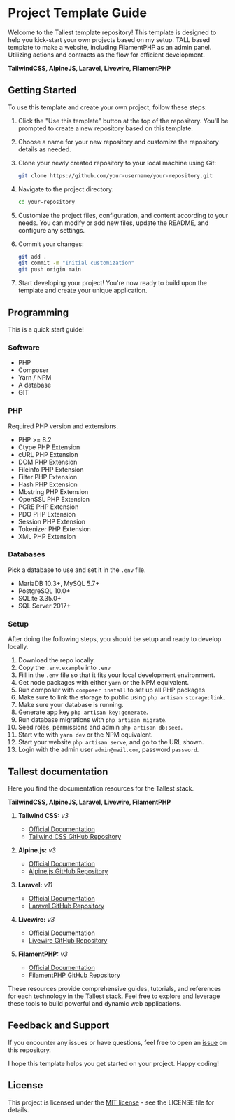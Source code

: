 # Project Template Guide

Welcome to the Tallest template repository! This template is designed to help you kick-start your own projects based on my setup.
TALL based template to make a website, including FilamentPHP as an admin panel.
Utilizing actions and contracts as the flow for efficient development.

**TailwindCSS, AlpineJS, Laravel, Livewire, FilamentPHP**

## Getting Started

To use this template and create your own project, follow these steps:

1. Click the "Use this template" button at the top of the repository. You'll be prompted to create a new repository based on this template.

2. Choose a name for your new repository and customize the repository details as needed.

3. Clone your newly created repository to your local machine using Git:

   ```sh
   git clone https://github.com/your-username/your-repository.git
   ```

4. Navigate to the project directory:
    ```sh
    cd your-repository
    ```

5. Customize the project files, configuration, and content according to your needs. You can modify or add new files, update the README, and configure any settings.

6. Commit your changes:
    ```sh
    git add .
    git commit -m "Initial customization"
    git push origin main
    ```

7. Start developing your project! You're now ready to build upon the template and create your unique application.

## Programming
This is a quick start guide!

### Software
* PHP
* Composer
* Yarn / NPM
* A database
* GIT

### PHP
Required PHP version and extensions.
* PHP >= 8.2
* Ctype PHP Extension
* cURL PHP Extension
* DOM PHP Extension
* Fileinfo PHP Extension
* Filter PHP Extension
* Hash PHP Extension
* Mbstring PHP Extension
* OpenSSL PHP Extension
* PCRE PHP Extension
* PDO PHP Extension
* Session PHP Extension
* Tokenizer PHP Extension
* XML PHP Extension

### Databases
Pick a database to use and set it in the `.env` file.
* MariaDB 10.3+, MySQL 5.7+
* PostgreSQL 10.0+
* SQLite 3.35.0+
* SQL Server 2017+

### Setup
After doing the following steps, you should be setup and ready to develop locally.
1. Download the repo locally.
2. Copy the `.env.example` into `.env`
3. Fill in the `.env` file so that it fits your local development environment.
5. Get node packages with either `yarn` or the NPM equivalent.
6. Run composer with `composer install` to set up all PHP packages
7. Make sure to link the storage to public using `php artisan storage:link`.
8. Make sure your database is running.
9. Generate app key `php artisan key:generate`.
10. Run database migrations with `php artisan migrate`.
11. Seed roles, permissions and admin `php artisan db:seed`.
11. Start vite with `yarn dev` or the NPM equivalent.
12. Start your website `php artisan serve`, and go to the URL shown.
13. Login with the admin user `admin@mail.com`, password `password`.

## Tallest documentation

Here you find the documentation resources for the Tallest stack.

**TailwindCSS, AlpineJS, Laravel, Livewire, FilamentPHP**

1. **Tailwind CSS:** _v3_
   - [Official Documentation](https://tailwindcss.com/docs)
   - [Tailwind CSS GitHub Repository](https://github.com/tailwindcss/tailwindcss)

2. **Alpine.js:** _v3_
   - [Official Documentation](https://alpinejs.dev/start-here)
   - [Alpine.js GitHub Repository](https://github.com/alpinejs/alpine)

3. **Laravel:** _v11_
   - [Official Documentation](https://laravel.com/docs)
   - [Laravel GitHub Repository](https://github.com/laravel/laravel)

4. **Livewire:** _v3_
   - [Official Documentation](https://livewire.laravel.com/docs/)
   - [Livewire GitHub Repository](https://github.com/livewire/livewire)

5. **FilamentPHP:** _v3_
   - [Official Documentation](https://filamentphp.com/docs)
   - [FilamentPHP GitHub Repository](https://github.com/filamentphp/filament)

These resources provide comprehensive guides, tutorials, and references for each technology in the Tallest stack. Feel free to explore and leverage these tools to build powerful and dynamic web applications.

## Feedback and Support

If you encounter any issues or have questions, feel free to open an [issue](https://github.com/realpoke/tallest-template/issues) on this repository.

I hope this template helps you get started on your project. Happy coding!

## License

This project is licensed under the [MIT license](https://opensource.org/licenses/MIT) - see the LICENSE file for details.

